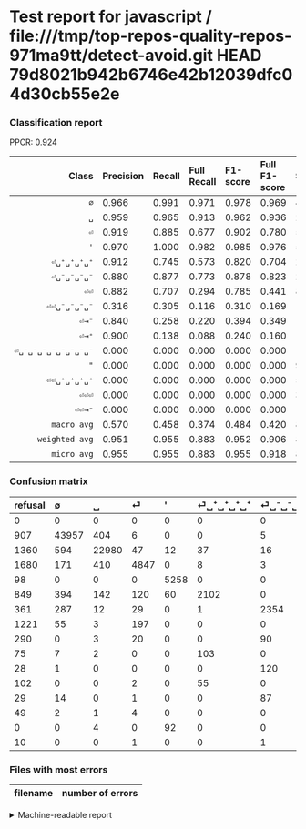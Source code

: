 # Test report for javascript / file:///tmp/top-repos-quality-repos-971ma9tt/detect-avoid.git HEAD 79d8021b942b6746e42b12039dfc04d30cb55e2e

### Classification report

PPCR: 0.924

| Class | Precision | Recall | Full Recall | F1-score | Full F1-score | Support | Full Support | PPCR |
|------:|:----------|:-------|:------------|:---------|:---------|:--------|:-------------|:-----|
| `∅` | 0.966| 0.991| 0.971| 0.978| 0.969| 44373| 45280| 0.980 |
| `␣` | 0.959| 0.965| 0.913| 0.962| 0.936| 23804| 25164| 0.946 |
| `⏎` | 0.919| 0.885| 0.677| 0.902| 0.780| 5479| 7159| 0.765 |
| `'` | 0.970| 1.000| 0.982| 0.985| 0.976| 5258| 5356| 0.982 |
| `⏎␣⁺␣⁺␣⁺␣⁺` | 0.912| 0.745| 0.573| 0.820| 0.704| 2820| 3669| 0.769 |
| `⏎␣⁻␣⁻␣⁻␣⁻` | 0.880| 0.877| 0.773| 0.878| 0.823| 2684| 3045| 0.881 |
| `⏎⏎` | 0.882| 0.707| 0.294| 0.785| 0.441| 870| 2091| 0.416 |
| `⏎⏎␣⁻␣⁻␣⁻␣⁻` | 0.316| 0.305| 0.116| 0.310| 0.169| 177| 467| 0.379 |
| `⏎⇥⁻` | 0.840| 0.258| 0.220| 0.394| 0.349| 163| 191| 0.853 |
| `⏎⇥⁺` | 0.900| 0.138| 0.088| 0.240| 0.160| 130| 205| 0.634 |
| `⏎␣⁻␣⁻␣⁻␣⁻␣⁻␣⁻␣⁻␣⁻` | 0.000| 0.000| 0.000| 0.000| 0.000| 102| 131| 0.779 |
| `"` | 0.000| 0.000| 0.000| 0.000| 0.000| 96| 96| 1.000 |
| `⏎⏎␣⁺␣⁺␣⁺␣⁺` | 0.000| 0.000| 0.000| 0.000| 0.000| 57| 159| 0.358 |
| `⏎⏎⏎` | 0.000| 0.000| 0.000| 0.000| 0.000| 36| 85| 0.424 |
| `⏎⏎⇥⁻` | 0.000| 0.000| 0.000| 0.000| 0.000| 10| 20| 0.500 |
| `macro avg` | 0.570| 0.458| 0.374| 0.484| 0.420| 86059| 93118| 0.924 |
| `weighted avg` | 0.951| 0.955| 0.883| 0.952| 0.906| 86059| 93118| 0.924 |
| `micro avg` | 0.955| 0.955| 0.883| 0.955| 0.918| 86059| 93118| 0.924 |

### Confusion matrix

|refusal|  ∅| ␣| ⏎| '| ⏎␣⁺␣⁺␣⁺␣⁺| ⏎␣⁻␣⁻␣⁻␣⁻| ⏎⏎| ⏎⏎␣⁻␣⁻␣⁻␣⁻| ⏎⇥⁺| ⏎⇥⁻| ⏎⏎␣⁺␣⁺␣⁺␣⁺| ⏎␣⁻␣⁻␣⁻␣⁻␣⁻␣⁻␣⁻␣⁻| ⏎⏎⏎| "| ⏎⏎⇥⁻| 
|:---|:---|:---|:---|:---|:---|:---|:---|:---|:---|:---|:---|:---|:---|:---|:---|
|0 |0 |0 |0 |0 |0 |0 |0 |0 |0 |0 |0 |0 |0 |0 |0 |
|907 |43957 |404 |6 |0 |0 |5 |0 |1 |0 |0 |0 |0 |0 |0 |0 |
|1360 |594 |22980 |47 |12 |37 |16 |3 |115 |0 |0 |0 |0 |0 |0 |0 |
|1680 |171 |410 |4847 |0 |8 |3 |39 |1 |0 |0 |0 |0 |0 |0 |0 |
|98 |0 |0 |0 |5258 |0 |0 |0 |0 |0 |0 |0 |0 |0 |0 |0 |
|849 |394 |142 |120 |60 |2102 |0 |0 |0 |2 |0 |0 |0 |0 |0 |0 |
|361 |287 |12 |29 |0 |1 |2354 |1 |0 |0 |0 |0 |0 |0 |0 |0 |
|1221 |55 |3 |197 |0 |0 |0 |615 |0 |0 |0 |0 |0 |0 |0 |0 |
|290 |0 |3 |20 |0 |0 |90 |10 |54 |0 |0 |0 |0 |0 |0 |0 |
|75 |7 |2 |0 |0 |103 |0 |0 |0 |18 |0 |0 |0 |0 |0 |0 |
|28 |1 |0 |0 |0 |0 |120 |0 |0 |0 |42 |0 |0 |0 |0 |0 |
|102 |0 |0 |2 |0 |55 |0 |0 |0 |0 |0 |0 |0 |0 |0 |0 |
|29 |14 |0 |1 |0 |0 |87 |0 |0 |0 |0 |0 |0 |0 |0 |0 |
|49 |2 |1 |4 |0 |0 |0 |29 |0 |0 |0 |0 |0 |0 |0 |0 |
|0 |0 |4 |0 |92 |0 |0 |0 |0 |0 |0 |0 |0 |0 |0 |0 |
|10 |0 |0 |1 |0 |0 |1 |0 |0 |0 |8 |0 |0 |0 |0 |0 |

### Files with most errors

| filename | number of errors|
|:----:|:-----|

<details>
    <summary>Machine-readable report</summary>
```json
{
  "cl_report": {"\"": {"f1-score": 0.0, "precision": 0.0, "recall": 0.0, "support": 96}, "\u0027": {"f1-score": 0.9846441947565544, "precision": 0.9697528587237182, "recall": 1.0, "support": 5258}, "macro avg": {"f1-score": 0.483660711397098, "precision": 0.5695778037680647, "recall": 0.4580806787449803, "support": 86059}, "micro avg": {"f1-score": 0.9554724084639608, "precision": 0.9554724084639608, "recall": 0.9554724084639608, "support": 86059}, "weighted avg": {"f1-score": 0.9521282669146193, "precision": 0.9511846942472529, "recall": 0.9554724084639608, "support": 86059}, "\u2205": {"f1-score": 0.9783985309665573, "precision": 0.9664702519678114, "recall": 0.9906249295742907, "support": 44373}, "\u23ce": {"f1-score": 0.9015158560401747, "precision": 0.9190367842244975, "recall": 0.8846504836649024, "support": 5479}, "\u23ce\u21e5\u207a": {"f1-score": 0.24, "precision": 0.9, "recall": 0.13846153846153847, "support": 130}, "\u23ce\u21e5\u207b": {"f1-score": 0.3943661971830986, "precision": 0.84, "recall": 0.25766871165644173, "support": 163}, "\u23ce\u23ce": {"f1-score": 0.7849393746011486, "precision": 0.8823529411764706, "recall": 0.7068965517241379, "support": 870}, "\u23ce\u23ce\u21e5\u207b": {"f1-score": 0.0, "precision": 0.0, "recall": 0.0, "support": 10}, "\u23ce\u23ce\u23ce": {"f1-score": 0.0, "precision": 0.0, "recall": 0.0, "support": 36}, "\u23ce\u23ce\u2423\u207a\u2423\u207a\u2423\u207a\u2423\u207a": {"f1-score": 0.0, "precision": 0.0, "recall": 0.0, "support": 57}, "\u23ce\u23ce\u2423\u207b\u2423\u207b\u2423\u207b\u2423\u207b": {"f1-score": 0.3103448275862069, "precision": 0.3157894736842105, "recall": 0.3050847457627119, "support": 177}, "\u23ce\u2423\u207a\u2423\u207a\u2423\u207a\u2423\u207a": {"f1-score": 0.8201326570425284, "precision": 0.9115351257588898, "recall": 0.7453900709219858, "support": 2820}, "\u23ce\u2423\u207b\u2423\u207b\u2423\u207b\u2423\u207b": {"f1-score": 0.8783582089552239, "precision": 0.8796711509715994, "recall": 0.8770491803278688, "support": 2684}, "\u23ce\u2423\u207b\u2423\u207b\u2423\u207b\u2423\u207b\u2423\u207b\u2423\u207b\u2423\u207b\u2423\u207b": {"f1-score": 0.0, "precision": 0.0, "recall": 0.0, "support": 102}, "\u2423": {"f1-score": 0.9622108238249764, "precision": 0.9590584700137724, "recall": 0.9653839690808268, "support": 23804}},
  "cl_report_full": {"\"": {"f1-score": 0.0, "precision": 0.0, "recall": 0.0, "support": 96}, "\u0027": {"f1-score": 0.9756912228613843, "precision": 0.9697528587237182, "recall": 0.9817027632561613, "support": 5356}, "macro avg": {"f1-score": 0.420341248270496, "precision": 0.5695778037680647, "recall": 0.37374480273262356, "support": 93118}, "micro avg": {"f1-score": 0.9178298553943866, "precision": 0.9554724084639608, "recall": 0.8830408728709809, "support": 93118}, "weighted avg": {"f1-score": 0.9063537029741349, "precision": 0.9453525173805806, "recall": 0.8830408728709809, "support": 93118}, "\u2205": {"f1-score": 0.9686212291487627, "precision": 0.9664702519678114, "recall": 0.9707818021201413, "support": 45280}, "\u23ce": {"f1-score": 0.7796991876457814, "precision": 0.9190367842244975, "recall": 0.6770498672999022, "support": 7159}, "\u23ce\u21e5\u207a": {"f1-score": 0.16, "precision": 0.9, "recall": 0.08780487804878048, "support": 205}, "\u23ce\u21e5\u207b": {"f1-score": 0.3485477178423237, "precision": 0.84, "recall": 0.2198952879581152, "support": 191}, "\u23ce\u23ce": {"f1-score": 0.4411764705882352, "precision": 0.8823529411764706, "recall": 0.29411764705882354, "support": 2091}, "\u23ce\u23ce\u21e5\u207b": {"f1-score": 0.0, "precision": 0.0, "recall": 0.0, "support": 20}, "\u23ce\u23ce\u23ce": {"f1-score": 0.0, "precision": 0.0, "recall": 0.0, "support": 85}, "\u23ce\u23ce\u2423\u207a\u2423\u207a\u2423\u207a\u2423\u207a": {"f1-score": 0.0, "precision": 0.0, "recall": 0.0, "support": 159}, "\u23ce\u23ce\u2423\u207b\u2423\u207b\u2423\u207b\u2423\u207b": {"f1-score": 0.16927899686520378, "precision": 0.3157894736842105, "recall": 0.11563169164882227, "support": 467}, "\u23ce\u2423\u207a\u2423\u207a\u2423\u207a\u2423\u207a": {"f1-score": 0.7035983263598327, "precision": 0.9115351257588898, "recall": 0.5729081493594985, "support": 3669}, "\u23ce\u2423\u207b\u2423\u207b\u2423\u207b\u2423\u207b": {"f1-score": 0.8229330536619471, "precision": 0.8796711509715994, "recall": 0.7730706075533662, "support": 3045}, "\u23ce\u2423\u207b\u2423\u207b\u2423\u207b\u2423\u207b\u2423\u207b\u2423\u207b\u2423\u207b\u2423\u207b": {"f1-score": 0.0, "precision": 0.0, "recall": 0.0, "support": 131}, "\u2423": {"f1-score": 0.9355725190839694, "precision": 0.9590584700137724, "recall": 0.9132093466857415, "support": 25164}},
  "ppcr": 0.9241929594707791
}
```
</details>
